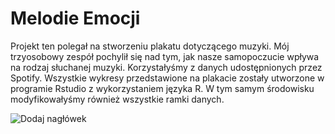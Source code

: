 # Melodie Emocji
Projekt ten polegał na stworzeniu plakatu dotyczącego muzyki. Mój trzyosobowy zespół pochylił się nad tym, jak nasze samopoczucie wpływa na rodzaj słuchanej muzyki. Korzystałyśmy z danych udostępnionych przez Spotify. Wszystkie wykresy przedstawione na plakacie zostały utworzone w programie Rstudio z wykorzystaniem języka R. W tym samym środowisku modyfikowałyśmy również wszystkie ramki danych.

![Dodaj nagłówek](https://user-images.githubusercontent.com/122756331/233374403-9c654ef9-e19b-4cc5-94ac-058a1403eed8.png)
